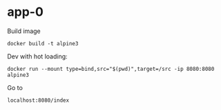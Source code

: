 # app-0
Build image
```
docker build -t alpine3
```

Dev with hot loading:
```
docker run --mount type=bind,src="$(pwd)",target=/src -ip 8080:8080 alpine3
```

Go to
```
localhost:8080/index
```